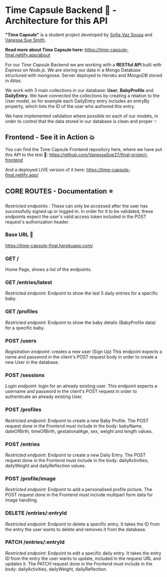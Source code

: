 # Time Capsule Backend 🚀 - Architecture for this API

**"Time Capsule"** is a student project developed by <a href="https://sofiavazs.netlify.app/">Sofia Vaz Sousa</a> and <a href="https://vanessa-portfolio.netlify.app/">Vanessa Sue Smith</a>.

**Read more about Time Capsule here:** https://time-capsule-final.netlify.app/about

For our _Time Capsule_ Backend we are working with a __RESTful API__ built with _Express_ on _Node.js_. We are storing our data in a Mongo Database structured with mongoose.
Server deployed to _Heroku_ and _MongoDB_ stored in _Atlas_.

We work with 3 main collections in our database: __User__, __BabyProfile__ and __DailyEntry__.
We have connected the collections by creating a relation to the User model, so for example each DailyEntry entry includes an entryBy property, which lists
the ID of the user who authored this entry.

We have implemented validation where possible on each of our models, in order to control that the data stored in our database is clean and proper ✨

## Frontend - See it in Action 💥

You can find the Time Capsule Frontend repository here, where we have put this API to the test 💪: https://github.com/VanessaSue27/final-project-frontend

And a deployed LIVE version of it here: https://time-capsule-final.netlify.app/

## CORE ROUTES - Documentation ⭐
_Restricted endpoints_ : These can only be accessed after the user has successfully signed up or logged in. In order for it to be validated, these endpoints expect the user's valid access token included in the POST request's authorization header.
### Base URL 👶
https://time-capsule-final.herokuapp.com/
### GET /
Home Page, shows a list of the endpoints.

### GET /entries/latest
_Restricted endpoint_: Endpoint to show the last 5 daily entries for a specific baby.

### GET /profiles
_Restricted endpoint_: Endpoint to show the baby details (BabyProfile data) for a specific baby.

### POST /users
_Registration endpoint_: creates a new user (Sign Up) This endpoint expects a name and password in the client's POST request body in order to create a new User in the database.

### POST /sessions
_Login endpoint_: login for an already existing user. This endpoint expects a username and password in the client's POST request in order to authenticate an already existing User.

### POST /profiles
_Restricted endpoint_: Endpoint to create a new Baby Profile.
The POST request done in the Frontend must include in the body: babyName, dateOfBirth, timeOfBirth, gestationalAge, sex, weight and length values.

### POST /entries
_Restricted endpoint_: Endpoint to create a new Daily Entry.
The POST request done in the Frontend must include in the body: dailyActivities, dailyWeight and dailyReflection values.

### POST /profile/image
_Restricted endpoint_: Endpoint to add a personalised profile picture.
The POST request done in the Frontend must include multipart form data for image handling.

### DELETE /entries/:entryId
_Restricted endpoint_: Endpoint to delete a specific entry.
It takes the ID from the entry the user wants to delete and removes it from the database.

### PATCH /entries/:entryId
_Restricted endpoint_: Endpoint to edit a specific daily entry.
It takes the entry ID from the entry the user wants to update, included in the request URL and updates it.
The PATCH request done in the Frontend must include in the body: dailyActivities, dailyWeight, dailyReflection.


